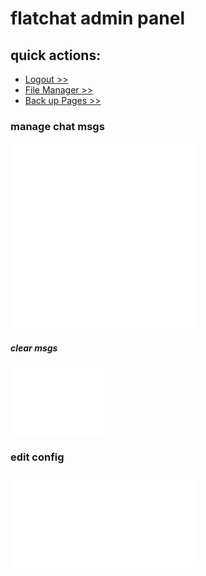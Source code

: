# flatchat admin panel
## quick actions:
<ul class="list"><li><a href="killpasswd.php">Logout >></a></li><li><a href="../pages/pageman.php"> File Manager >></a></li><li><a href="backup.php">Back up Pages >></a></li></ul>

### manage chat msgs
<iframe src="adminajax.php" class="msgsadmin" frameborder="0"></iframe>
<iframe src="../chats/addchat.php?admin" class="addmsg" frameborder="0"></iframe>

##### clear msgs
<iframe src="../chats/clear.php" width="150" height="110" frameborder="0"></iframe>

### edit config
<iframe src="confedit.php" class="msgsadmin" frameborder="0"></iframe>